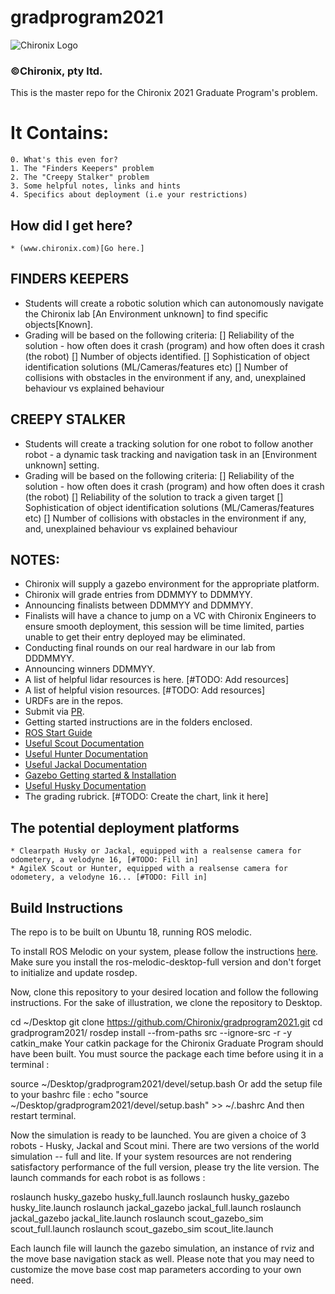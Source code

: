 # gradprogram2021
<img src='https://global-uploads.webflow.com/6029e95498d11750a14b3e48/602cb317710199017177ecb9_Chironix-logo-r-61%20copy%202-p-500.png' alt="Chironix Logo" />

### ©Chironix, pty ltd.

This is the master repo for the Chironix 2021 Graduate Program's problem.

# It Contains:
    0. What's this even for?
    1. The "Finders Keepers" problem
    2. The "Creepy Stalker" problem
    3. Some helpful notes, links and hints
    4. Specifics about deployment (i.e your restrictions)


## How did I get here?
    * (www.chironix.com)[Go here.]

## FINDERS KEEPERS
  * Students will create a robotic solution which can autonomously navigate the Chironix lab [An Environment unknown] to find specific objects[Known].
  * Grading will be based on the following criteria:
      [] Reliability of the solution - how often does it crash (program) and how often does it crash (the robot)
      [] Number of objects identified.
      [] Sophistication of object identification solutions (ML/Cameras/features etc)
      [] Number of collisions with obstacles in the environment if any, and, unexplained behaviour vs explained behaviour

## CREEPY STALKER
  * Students will create a tracking solution for one robot to follow another robot - a dynamic task tracking and navigation task in an [Environment unknown] setting.
  * Grading will be based on the following criteria:
      [] Reliability of the solution - how often does it crash (program) and how often does it crash (the robot)
      [] Reliability of the solution to track a given target
      [] Sophistication of object identification solutions (ML/Cameras/features etc)
      [] Number of collisions with obstacles in the environment if any, and, unexplained behaviour vs explained behaviour

## NOTES:
  * Chironix will supply a gazebo environment for the appropriate platform.
  * Chironix will grade entries from DDMMYY to DDMMYY.
  * Announcing finalists between DDMMYY and DDMMYY.
  * Finalists will have a chance to jump on a VC with Chironix Engineers to ensure smooth deployment, this session will be time limited, parties unable to get their entry deployed may be eliminated.
  * Conducting final rounds on our real hardware in our lab from DDDMMYY.
  * Announcing winners DDMMYY.
  * A list of helpful lidar resources is here. [#TODO: Add resources]
  * A list of helpful vision resources. [#TODO: Add resources]
  * URDFs are in the repos.
  * Submit via [PR](https://docs.github.com/en/github/collaborating-with-issues-and-pull-requests/creating-a-pull-request).
  * Getting started instructions are in the folders enclosed.
  * [ROS Start Guide](http://wiki.ros.org/ROS/StartGuide)
  * [Useful Scout Documentation](https://github.com/agilexrobotics/scout_mini_ros)
  * [Useful Hunter Documentation](https://github.com/agilexrobotics/hunter_ros)
  * [Useful Jackal Documentation](http://wiki.ros.org/Robots/Jackal)
  * [Gazebo Getting started & Installation](http://gazebosim.org/tutorials?tut=quick_start)
  * [Useful Husky Documentation](http://wiki.ros.org/Robots/Husky)
  * The grading rubrick. [#TODO: Create the chart, link it here]

## The potential deployment platforms
    * Clearpath Husky or Jackal, equipped with a realsense camera for odometery, a velodyne 16, [#TODO: Fill in] 
    * AgileX Scout or Hunter, equipped with a realsense camera for odometery, a velodyne 16... [#TODO: Fill in] 

## Build Instructions

The repo is to be built on Ubuntu 18, running ROS melodic.

To install ROS Melodic on your system, please follow the instructions [here](http://wiki.ros.org/melodic/Installation/Ubuntu). Make sure you install the ros-melodic-desktop-full version and don't forget to initialize and update rosdep.

Now, clone this repository to your desired location and follow the following instructions. For the sake of illustration, we clone the repository to Desktop.

  cd ~/Desktop
  git clone https://github.com/Chironix/gradprogram2021.git
  cd gradprogram2021/
  rosdep install --from-paths src --ignore-src -r -y
  catkin_make
Your catkin package for the Chironix Graduate Program should have been built. You must source the package each time before using it in a terminal : 

  source ~/Desktop/gradprogram2021/devel/setup.bash
Or add the setup file to your bashrc file : 
    echo "source ~/Desktop/gradprogram2021/devel/setup.bash" >> ~/.bashrc
And then restart terminal.

Now the simulation is ready to be launched. You are given a choice of 3 robots - Husky, Jackal and Scout mini. There are two versions of the world simulation -- full and lite. If your system resources are not rendering satisfactory performance of the full version, please try the lite version. The launch commands for each robot is as follows : 

  roslaunch husky_gazebo husky_full.launch
  roslaunch husky_gazebo husky_lite.launch
  roslaunch jackal_gazebo jackal_full.launch
  roslaunch jackal_gazebo jackal_lite.launch
  roslaunch scout_gazebo_sim scout_full.launch
  roslaunch scout_gazebo_sim scout_lite.launch
 
 Each launch file will launch the gazebo simulation, an instance of rviz and the move base navigation stack as well. Please note that you may need to customize the move base cost map parameters according to your own need.

